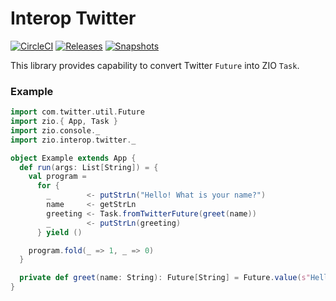 # Interop Twitter

[![CircleCI][Badge-Circle]][Link-Circle]
[![Releases][Badge-SonatypeReleases]][Link-SonatypeReleases]
[![Snapshots][Badge-SonatypeSnapshots]][Link-SonatypeSnapshots]

This library provides capability to convert Twitter `Future` into ZIO `Task`.

### Example

```scala
import com.twitter.util.Future
import zio.{ App, Task }
import zio.console._
import zio.interop.twitter._

object Example extends App {
  def run(args: List[String]) = {
    val program =
      for {
        _        <- putStrLn("Hello! What is your name?")
        name     <- getStrLn
        greeting <- Task.fromTwitterFuture(greet(name))
        _        <- putStrLn(greeting)
      } yield ()

    program.fold(_ => 1, _ => 0)
  }

  private def greet(name: String): Future[String] = Future.value(s"Hello, $name!")
}
```

[Badge-Circle]: https://circleci.com/gh/zio/interop-twitter/tree/master.svg?style=svg
[Badge-SonatypeReleases]: https://img.shields.io/nexus/r/https/oss.sonatype.org/dev.zio/zio-interop-twitter_2.12.svg "Sonatype Releases"
[Badge-SonatypeSnapshots]: https://img.shields.io/nexus/s/https/oss.sonatype.org/dev.zio/zio-interop-twitter_2.12.svg "Sonatype Snapshots"
[Link-Circle]: https://circleci.com/gh/zio/interop-twitter/tree/master
[Link-SonatypeReleases]: https://oss.sonatype.org/content/repositories/releases/dev/zio/zio-interop-twitter_2.12/ "Sonatype Releases"
[Link-SonatypeSnapshots]: https://oss.sonatype.org/content/repositories/snapshots/dev/zio/zio-interop-twitter_2.12/ "Sonatype Snapshots"
